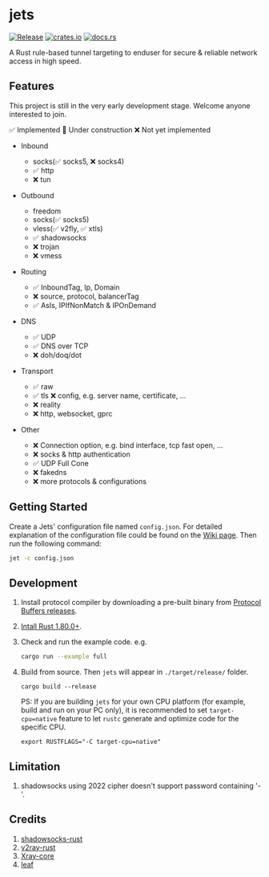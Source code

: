 # jets

[![Release](https://github.com/zhangsan946/jets/actions/workflows/release.yml/badge.svg)](https://github.com/zhangsan946/jets/actions/workflows/release.yml)
[![crates.io](https://img.shields.io/crates/v/jets?logo=rust)](https://crates.io/crates/jets)
[![docs.rs](https://docs.rs/jets/badge.svg)](https://docs.rs/jets)

A Rust rule-based tunnel targeting to enduser for secure & reliable network access in high speed.

## Features
This project is still in the very early development stage. Welcome anyone interested to join.

✅ Implemented 🚧 Under construction ❌ Not yet implemented

- Inbound
	- socks(✅ socks5, ❌ socks4)
	- ✅ http
	- ❌ tun

- Outbound
	- freedom
	- socks(✅ socks5)
	- vless(✅ v2fly, ✅ xtls)
	- ✅ shadowsocks
	- ❌ trojan
	- ❌ vmess

- Routing
	- ✅ InboundTag, Ip, Domain
	- ❌ source, protocol, balancerTag
	- ✅ AsIs, IPIfNonMatch & IPOnDemand

- DNS
	- ✅ UDP
	- ✅ DNS over TCP
	- ❌ doh/doq/dot

- Transport
	- ✅ raw
	- ✅ tls ❌ config, e.g. server name, certificate, ...
	- ❌ reality
	- ❌ http, websocket, gprc

- Other
	- ❌ Connection option, e.g. bind interface, tcp fast open, ...
	- ❌ socks & http authentication
	- ✅ UDP Full Cone
	- ❌ fakedns
	- ❌ more protocols & configurations

## Getting Started
Create a Jets' configuration file named `config.json`. For detailed explanation of the configuration file could be found on the [Wiki page](https://github.com/zhangsan946/jets/wiki). Then run the following command:

```bash
jet -c config.json
```

## Development
1. Install protocol compiler by downloading a pre-built binary from [Protocol Buffers releases](https://github.com/protocolbuffers/protobuf/releases).

2. [Intall Rust 1.80.0+](https://www.rust-lang.org/tools/install).

3. Check and run the example code. e.g.

	```bash
	cargo run --example full
	```

4. Build from source. Then `jets` will appear in `./target/release/` folder.

	```
	cargo build --release
	```
	PS: If you are building `jets` for your own CPU platform (for example, build and run on your PC only), it is recommended to set `target-cpu=native` feature to let `rustc` generate and optimize code for the specific CPU.
	```
	export RUSTFLAGS="-C target-cpu=native"
	```



## Limitation
1. shadowsocks using 2022 cipher doesn't support password containing '-'.

## Credits
1. [shadowsocks-rust](https://github.com/shadowsocks/shadowsocks-rust)
2. [v2ray-rust](https://github.com/Qv2ray/v2ray-rust)
3. [Xray-core](https://github.com/XTLS/Xray-core)
4. [leaf](https://github.com/eycorsican/leaf)
